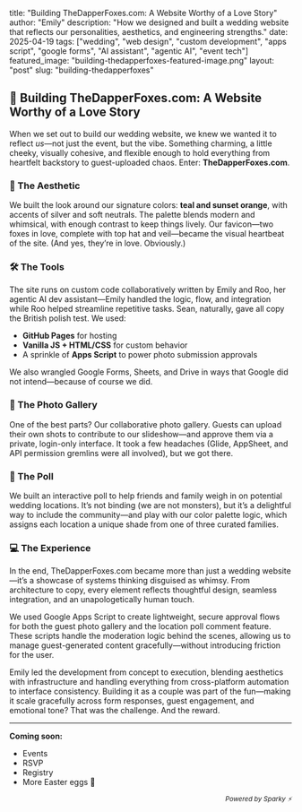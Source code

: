title: "Building TheDapperFoxes.com: A Website Worthy of a Love Story"
author: "Emily"
description: "How we designed and built a wedding website that reflects our personalities, aesthetics, and engineering strengths."
date: 2025-04-19
tags: ["wedding", "web design", "custom development", "apps script", "google forms", "AI assistant", "agentic AI", "event tech"]
featured_image: "building-thedapperfoxes-featured-image.png"
layout: "post"
slug: "building-thedapperfoxes"
## 🦊 Building TheDapperFoxes.com: A Website Worthy of a Love Story

When we set out to build our wedding website, we knew we wanted it to reflect *us*—not just the event, but the vibe. Something charming, a little cheeky, visually cohesive, and flexible enough to hold everything from heartfelt backstory to guest-uploaded chaos. Enter: **TheDapperFoxes.com**.

### 🎨 The Aesthetic

We built the look around our signature colors: **teal and sunset orange**, with accents of silver and soft neutrals. The palette blends modern and whimsical, with enough contrast to keep things lively. Our favicon—two foxes in love, complete with top hat and veil—became the visual heartbeat of the site. (And yes, they’re in love. Obviously.)

### 🛠️ The Tools

The site runs on custom code collaboratively written by Emily and Roo, her agentic AI dev assistant—Emily handled the logic, flow, and integration while Roo helped streamline repetitive tasks. Sean, naturally, gave all copy the British polish test. We used:

- **GitHub Pages** for hosting
- **Vanilla JS + HTML/CSS** for custom behavior
- A sprinkle of **Apps Script** to power photo submission approvals

We also wrangled Google Forms, Sheets, and Drive in ways that Google did not intend—because of course we did.

### 📸 The Photo Gallery

One of the best parts? Our collaborative photo gallery. Guests can upload their own shots to contribute to our slideshow—and approve them via a private, login-only interface. It took a few headaches (Glide, AppSheet, and API permission gremlins were all involved), but we got there.

### 📍 The Poll

We built an interactive poll to help friends and family weigh in on potential wedding locations. It’s not binding (we are not monsters), but it’s a delightful way to include the community—and play with our color palette logic, which assigns each location a unique shade from one of three curated families.

### 💻 The Experience

In the end, TheDapperFoxes.com became more than just a wedding website—it’s a showcase of systems thinking disguised as whimsy. From architecture to copy, every element reflects thoughtful design, seamless integration, and an unapologetically human touch.

We used Google Apps Script to create lightweight, secure approval flows for both the guest photo gallery and the location poll comment feature. These scripts handle the moderation logic behind the scenes, allowing us to manage guest-generated content gracefully—without introducing friction for the user.

Emily led the development from concept to execution, blending aesthetics with infrastructure and handling everything from cross-platform automation to interface consistency. Building it as a couple was part of the fun—making it scale gracefully across form responses, guest engagement, and emotional tone? That was the challenge. And the reward.

---

**Coming soon:**

- Events
- RSVP
- Registry
- More Easter eggs 🥚

<div align="right"><sub><em>Powered by Sparky ⚡️</em></sub></div>
